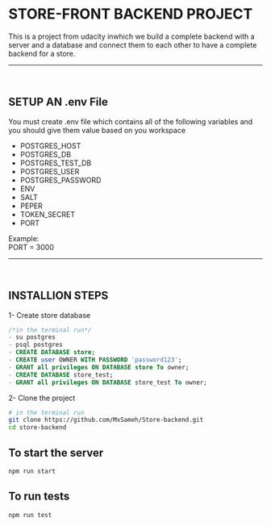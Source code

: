 # STORE-FRONT BACKEND PROJECT

This is a project from udacity inwhich we build a complete backend with a server and a database and connect them to each other to have a complete backend for a store. 

---
<br>

## SETUP AN .env File
You must create .env file which contains all of the following variables and you should give them value based on you workspace

- POSTGRES_HOST
- POSTGRES_DB
- POSTGRES_TEST_DB 
- POSTGRES_USER
- POSTGRES_PASSWORD 
- ENV
- SALT
- PEPER
- TOKEN_SECRET
- PORT

Example:
<br>
PORT = 3000

---
<br>

## INSTALLION STEPS
1- Create store database
```sql
/*in the terminal run*/
- su postgres
- psql postgres
- CREATE DATABASE store;
- CREATE user OWNER WITH PASSWORD 'password123';
- GRANT all privileges ON DATABASE store To owner;
- CREATE DATABASE store_test;
- GRANT all privileges ON DATABASE store_test To owner;
```
2- Clone the project
```bash
# in the terminal run
git clone https://github.com/MxSameh/Store-backend.git
cd store-backend
```
## To start the server

```bash
npm run start
```

## To run tests 
```bash
npm run test
```